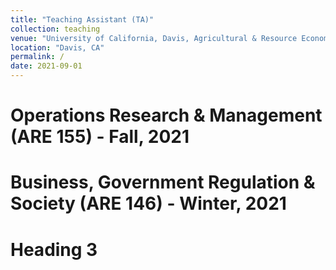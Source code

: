 ```yaml
---
title: "Teaching Assistant (TA)"
collection: teaching
venue: "University of California, Davis, Agricultural & Resource Economics"
location: "Davis, CA"
permalink: /
date: 2021-09-01
---
```


Operations Research & Management (ARE 155) - Fall, 2021
======

Business, Government Regulation & Society (ARE 146) - Winter, 2021
======

Heading 3
======

